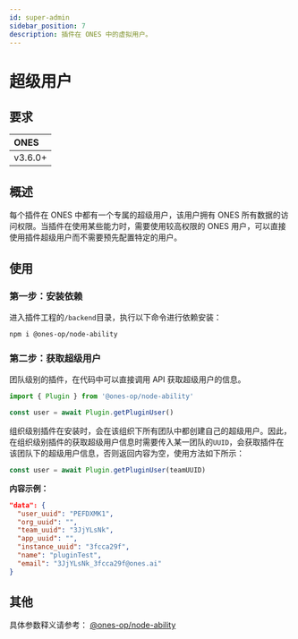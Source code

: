 ```yaml
---
id: super-admin
sidebar_position: 7
description: 插件在 ONES 中的虚拟用户。
---
```


# 超级用户

## 要求

| **ONES** |
| :------- |
| v3.6.0+  |

## 概述

每个插件在 ONES 中都有一个专属的超级用户，该用户拥有 ONES 所有数据的访问权限。当插件在使用某些能力时，需要使用较高权限的 ONES 用户，可以直接使用插件超级用户而不需要预先配置特定的用户。

## 使用

### 第一步：安装依赖

进入插件工程的`/backend`目录，执行以下命令进行依赖安装：

```shell
npm i @ones-op/node-ability
```

### 第二步：获取超级用户

团队级别的插件，在代码中可以直接调用 API 获取超级用户的信息。

```typescript
import { Plugin } from '@ones-op/node-ability'

const user = await Plugin.getPluginUser()
```

组织级别插件在安装时，会在该组织下所有团队中都创建自己的超级用户。因此，在组织级别插件的获取超级用户信息时需要传入某一团队的`UUID`，会获取插件在该团队下的超级用户信息，否则返回内容为空，使用方法如下所示：

```typescript
const user = await Plugin.getPluginUser(teamUUID)
```

**内容示例：**

```json
"data": {
  "user_uuid": "PEFDXMK1",
  "org_uuid": "",
  "team_uuid": "3JjYLsNk",
  "app_uuid": "",
  "instance_uuid": "3fcca29f",
  "name": "pluginTest",
  "email": "3JjYLsNk_3fcca29f@ones.ai"
}
```

## 其他

具体参数释义请参考： [@ones-op/node-ability](../../reference/packages/node-ability/node-ability.md#getPluginUser)
